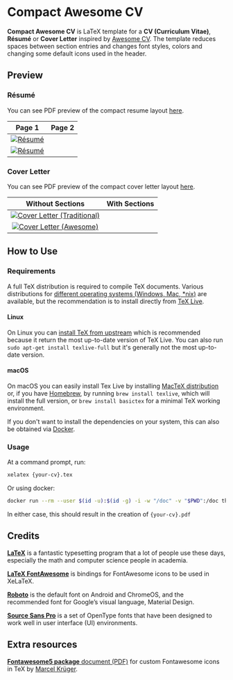 # Compact Awesome CV

**Compact Awesome CV** is LaTeX template for a **CV (Curriculum Vitae)**, **Résumé** or **Cover Letter** inspired by [Awesome CV](https://www.overleaf.com/latex/templates/awesome-cv/dfnvtnhzhhbm). The template reduces spaces between section entries and changes font styles, colors and changing some default icons used in the header.

## Preview

### Résumé

You can see PDF preview of the compact resume layout  [here](https://github.com/capac/Compact-Awesome-CV/blob/main/examples/resume.pdf).

| Page 1 | Page 2 |
|:------:|:------:|
| [![Résumé](https://github.com/capac/Compact-Awesome-CV/blob/main/examples/resume-0.png)](https://github.com/capac/Compact-Awesome-CV/blob/main/examples/resume.pdf) |
| [![Résumé](https://github.com/capac/Compact-Awesome-CV/blob/main/examples/resume-1.png)](https://github.com/capac/Compact-Awesome-CV/blob/main/examples/resume.pdf) |

### Cover Letter

You can see PDF preview of the compact cover letter layout [here](https://github.com/capac/Compact-Awesome-CV/blob/main/examples/coverletter.pdf).

| Without Sections | With Sections |
|:---:|:---:|
| [![Cover Letter (Traditional)](https://github.com/capac/Compact-Awesome-CV/blob/main/examples/coverletter-0.png)](https://github.com/capac/Compact-Awesome-CV/blob/main/examples/coverletter.pdf) |
| [![Cover Letter (Awesome)](https://github.com/capac/Compact-Awesome-CV/blob/main/examples/coverletter-1.png)](https://github.com/capac/Compact-Awesome-CV/blob/main/examples/coverletter.pdf) |


## How to Use

### Requirements

A full TeX distribution is required to compile TeX documents. Various distributions for [different operating systems (Windows, Mac, \*nix)](http://tex.stackexchange.com/q/55437) are available, but the recommendation is to install directly from [TeX Live](https://tug.org/texlive/).

#### Linux

On Linux you can [install TeX from upstream](https://tex.stackexchange.com/q/1092) which is recommended because it return the most up-to-date version of TeX Live. You can also run `sudo apt-get install texlive-full` but it's generally not the most up-to-date version.

#### macOS

On macOS you can easily install Tex Live by installing [MacTeX distribution](https://tug.org/mactex/) or, if you have [Homebrew](https://brew.sh), by running `brew install texlive`, which will install the full version, or `brew install basictex` for a minimal TeX working environment.

If you don't want to install the dependencies on your system, this can also be obtained via [Docker](https://docker.com).

### Usage

At a command prompt, run:

```bash
xelatex {your-cv}.tex
```

Or using docker:

```bash
docker run --rm --user $(id -u):$(id -g) -i -w "/doc" -v "$PWD":/doc thomasweise/texlive make
```

In either case, this should result in the creation of ``{your-cv}.pdf``


## Credits

[**LaTeX**](https://www.latex-project.org) is a fantastic typesetting program that a lot of people use these days, especially the math and computer science people in academia.

[**LaTeX FontAwesome**](https://github.com/furl/latex-fontawesome) is bindings for FontAwesome icons to be used in XeLaTeX.

[**Roboto**](https://github.com/google/roboto) is the default font on Android and ChromeOS, and the recommended font for Google’s visual language, Material Design.

[**Source Sans Pro**](https://github.com/adobe-fonts/source-sans-pro) is a set of OpenType fonts that have been designed to work well in user interface (UI) environments.

## Extra resources

[**Fontawesome5 package** document (PDF)](http://mirrors.ibiblio.org/CTAN/fonts/fontawesome5/doc/fontawesome5.pdf) for custom Fontawesome icons in TeX by [Marcel Krüger](https://tex.stackexchange.com/users/80496/marcel-kr%C3%BCger).
